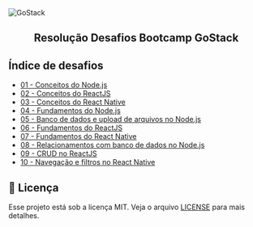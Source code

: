 <img alt="GoStack" src="https://storage.googleapis.com/golden-wind/bootcamp-gostack/header-desafios-new.png" />
<h2 align="center">
  Resolução Desafios Bootcamp GoStack
</h2>

## Índice de desafios

- [01 - Conceitos do Node.js](https://github.com/GRFreire/bootcamp-gostack-desafios/tree/master/desafio-conceitos-nodejs)
- [02 - Conceitos do ReactJS](https://github.com/GRFreire/bootcamp-gostack-desafios/tree/master/desafio-conceitos-reactjs)
- [03 - Conceitos do React Native](https://github.com/GRFreire/bootcamp-gostack-desafios/tree/master/desafio-conceitos-react-native)
- [04 - Fundamentos do Node.js](https://github.com/GRFreire/bootcamp-gostack-desafios/tree/master/desafio-fundamentos-nodejs)
- [05 - Banco de dados e upload de arquivos no Node.js](https://github.com/GRFreire/bootcamp-gostack-desafios/tree/master/desafio-database-upload)
- [06 - Fundamentos do ReactJS](https://github.com/GRFreire/bootcamp-gostack-desafios/tree/master/desafio-fundamentos-reactjs)
- [07 - Fundamentos do React Native](https://github.com/GRFreire/bootcamp-gostack-desafios/tree/master/desafio-fundamentos-react-native)
- [08 - Relacionamentos com banco de dados no Node.js](https://github.com/GRFreire/bootcamp-gostack-desafios/tree/master/desafio-database-relations)
- [09 - CRUD no ReactJS](https://github.com/GRFreire/bootcamp-gostack-desafios/tree/master/desafio-reactjs-crud)
- [10 - Navegação e filtros no React Native](https://github.com/GRFreire/bootcamp-gostack-desafios/tree/master/desafio-react-native-delivery)

## :memo: Licença

Esse projeto está sob a licença MIT. Veja o arquivo [LICENSE](LICENSE) para mais detalhes.
